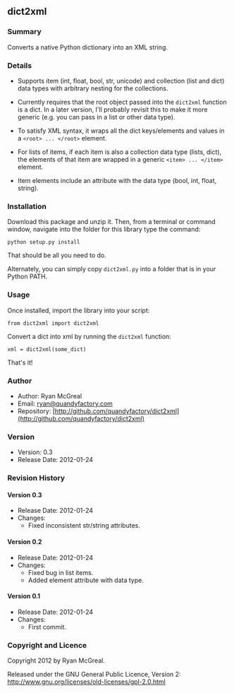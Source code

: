 ## dict2xml

### Summary

Converts a native Python dictionary into an XML string. 

### Details

* Supports item (int, float, bool, str, unicode) and collection (list and dict) data types with arbitrary nesting for the collections.

* Currently requires that the root object passed into the `dict2xml` function is a dict. In a later version, I'll probably revisit this to make it more generic (e.g. you can pass in a list or other data type).

* To satisfy XML syntax, it wraps all the dict keys/elements and values in a `<root> ... </root>` element.

* For lists of items, if each item is also a collection data type (lists, dict), the elements of that item are wrapped in a generic `<item> ... </item>` element.

* Item elements include an attribute with the data type (bool, int, float, string).

### Installation

Download this package and unzip it. Then, from a terminal or command window, navigate into the folder for this library type the command:

    python setup.py install
    
That should be all you need to do.

Alternately, you can simply copy `dict2xml.py` into a folder that is in your Python PATH.

### Usage

Once installed, import the library into your script:

    from dict2xml import dict2xml

Convert a dict into xml by running the `dict2xml` function:

    xml = dict2xml(some_dict)

That's it!

### Author

* Author: Ryan McGreal
* Email: [ryan@quandyfactory.com](mailto:ryan@quandyfactory.com)
* Repository: [http://github.com/quandyfactory/dict2xml](http://github.com/quandyfactory/dict2xml)

### Version

* Version: 0.3
* Release Date: 2012-01-24

### Revision History

#### Version 0.3

* Release Date: 2012-01-24
* Changes: 
    * Fixed inconsistent str/string attributes.

#### Version 0.2

* Release Date: 2012-01-24
* Changes: 
    * Fixed bug in list items.
    * Added element attribute with data type.

#### Version 0.1

* Release Date: 2012-01-24
* Changes: 
    * First commit.


### Copyright and Licence

Copyright 2012 by Ryan McGreal. 

Released under the GNU General Public Licence, Version 2:  
<http://www.gnu.org/licenses/old-licenses/gpl-2.0.html>


